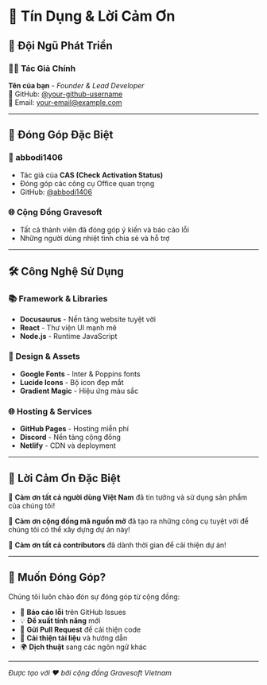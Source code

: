 # 👏 Tín Dụng & Lời Cảm Ơn

## 🌟 Đội Ngũ Phát Triển

### 👨‍💻 Tác Giả Chính
**Tên của bạn** - *Founder & Lead Developer*  
🔗 GitHub: [@your-github-username](https://github.com/your-github-username)  
📧 Email: your-email@example.com  

---

## 🤝 Đóng Góp Đặc Biệt

### 🔧 abbodi1406
- Tác giả của **CAS (Check Activation Status)**
- Đóng góp các công cụ Office quan trọng
- GitHub: [@abbodi1406](https://github.com/abbodi1406)

### 🌐 Cộng Đồng Gravesoft
- Tất cả thành viên đã đóng góp ý kiến và báo cáo lỗi
- Những người dùng nhiệt tình chia sẻ và hỗ trợ

---

## 🛠️ Công Nghệ Sử Dụng

### 📚 Framework & Libraries
- **Docusaurus** - Nền tảng website tuyệt vời
- **React** - Thư viện UI mạnh mẽ
- **Node.js** - Runtime JavaScript

### 🎨 Design & Assets
- **Google Fonts** - Inter & Poppins fonts
- **Lucide Icons** - Bộ icon đẹp mắt
- **Gradient Magic** - Hiệu ứng màu sắc

### 🌐 Hosting & Services
- **GitHub Pages** - Hosting miễn phí
- **Discord** - Nền tảng cộng đồng
- **Netlify** - CDN và deployment

---

## 💖 Lời Cảm Ơn Đặc Biệt

🙏 **Cảm ơn tất cả người dùng Việt Nam** đã tin tưởng và sử dụng sản phẩm của chúng tôi!

🌟 **Cảm ơn cộng đồng mã nguồn mở** đã tạo ra những công cụ tuyệt vời để chúng tôi có thể xây dựng dự án này!

🚀 **Cảm ơn tất cả contributors** đã dành thời gian để cải thiện dự án!

---

## 🎯 Muốn Đóng Góp?

Chúng tôi luôn chào đón sự đóng góp từ cộng đồng:

- 🐛 **Báo cáo lỗi** trên GitHub Issues
- 💡 **Đề xuất tính năng** mới
- 🔧 **Gửi Pull Request** để cải thiện code
- 📝 **Cải thiện tài liệu** và hướng dẫn
- 🌍 **Dịch thuật** sang các ngôn ngữ khác

---

*Được tạo với ❤️ bởi cộng đồng Gravesoft Vietnam*